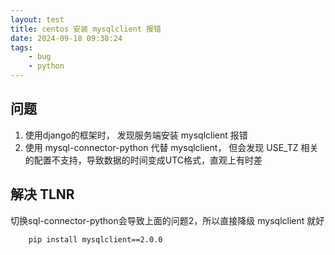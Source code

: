 ```yaml
---
layout: test
title: centos 安装 mysqlclient 报错
date: 2024-09-18 09:38:24
tags:
    - bug
    - python
---
```



## 问题
1. 使用django的框架时， 发现服务端安装 mysqlclient 报错
2. 使用 mysql-connector-python 代替 mysqlclient， 但会发现 USE_TZ 相关的配置不支持，导致数据的时间变成UTC格式，直观上有时差

## 解决 TLNR
切换sql-connector-python会导致上面的问题2，所以直接降级 mysqlclient 就好
```bash
    pip install mysqlclient==2.0.0
```

